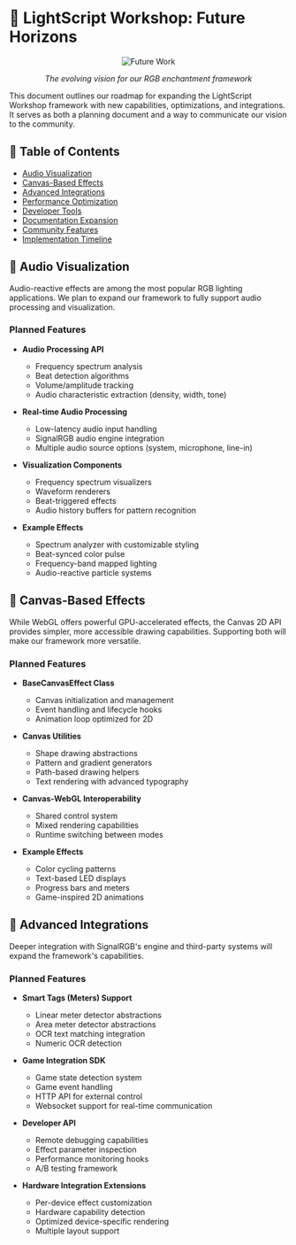 # 🔮 LightScript Workshop: Future Horizons

<div align="center">

![Future Work](https://img.shields.io/badge/Future-Work-FF71CE?style=for-the-badge)

_The evolving vision for our RGB enchantment framework_

</div>

This document outlines our roadmap for expanding the LightScript Workshop framework with new capabilities, optimizations, and integrations. It serves as both a planning document and a way to communicate our vision to the community.

## 📑 Table of Contents

- [Audio Visualization](#-audio-visualization)
- [Canvas-Based Effects](#-canvas-based-effects)
- [Advanced Integrations](#-advanced-integrations)
- [Performance Optimization](#-performance-optimization)
- [Developer Tools](#-developer-tools)
- [Documentation Expansion](#-documentation-expansion)
- [Community Features](#-community-features)
- [Implementation Timeline](#-implementation-timeline)

## 🎵 Audio Visualization

Audio-reactive effects are among the most popular RGB lighting applications. We plan to expand our framework to fully support audio processing and visualization.

### Planned Features

- **Audio Processing API**

  - Frequency spectrum analysis
  - Beat detection algorithms
  - Volume/amplitude tracking
  - Audio characteristic extraction (density, width, tone)

- **Real-time Audio Processing**

  - Low-latency audio input handling
  - SignalRGB audio engine integration
  - Multiple audio source options (system, microphone, line-in)

- **Visualization Components**

  - Frequency spectrum visualizers
  - Waveform renderers
  - Beat-triggered effects
  - Audio history buffers for pattern recognition

- **Example Effects**
  - Spectrum analyzer with customizable styling
  - Beat-synced color pulse
  - Frequency-band mapped lighting
  - Audio-reactive particle systems

## 🎨 Canvas-Based Effects

While WebGL offers powerful GPU-accelerated effects, the Canvas 2D API provides simpler, more accessible drawing capabilities. Supporting both will make our framework more versatile.

### Planned Features

- **BaseCanvasEffect Class**

  - Canvas initialization and management
  - Event handling and lifecycle hooks
  - Animation loop optimized for 2D

- **Canvas Utilities**

  - Shape drawing abstractions
  - Pattern and gradient generators
  - Path-based drawing helpers
  - Text rendering with advanced typography

- **Canvas-WebGL Interoperability**

  - Shared control system
  - Mixed rendering capabilities
  - Runtime switching between modes

- **Example Effects**
  - Color cycling patterns
  - Text-based LED displays
  - Progress bars and meters
  - Game-inspired 2D animations

## 🔌 Advanced Integrations

Deeper integration with SignalRGB's engine and third-party systems will expand the framework's capabilities.

### Planned Features

- **Smart Tags (Meters) Support**

  - Linear meter detector abstractions
  - Area meter detector abstractions
  - OCR text matching integration
  - Numeric OCR detection

- **Game Integration SDK**

  - Game state detection system
  - Game event handling
  - HTTP API for external control
  - Websocket support for real-time communication

- **Developer API**

  - Remote debugging capabilities
  - Effect parameter inspection
  - Performance monitoring hooks
  - A/B testing framework

- **Hardware Integration Extensions**
  - Per-device effect customization
  - Hardware capability detection
  - Optimized device-specific rendering
  - Multiple layout support
